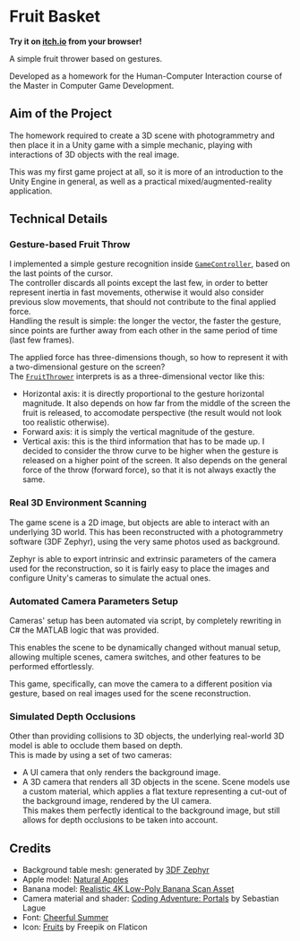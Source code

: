 # Fruit Basket

**Try it on [itch.io](https://alberto-lazari.itch.io/fruit-basket) from your browser!**

A simple fruit thrower based on gestures.

Developed as a homework for the Human-Computer Interaction course of the Master in Computer Game Development.


## Aim of the Project

The homework required to create a 3D scene with photogrammetry and then place it in a Unity game with a simple mechanic,
playing with interactions of 3D objects with the real image.

This was my first game project at all, so it is more of an introduction to the Unity Engine in general,
as well as a practical mixed/augmented-reality application.


## Technical Details

### Gesture-based Fruit Throw

I implemented a simple gesture recognition inside
[`GameController`](Assets/Scripts/GameController.cs),
based on the last points of the cursor. \
The controller discards all points except the last few,
in order to better represent inertia in fast movements,
otherwise it would also consider previous slow movements,
that should not contribute to the final applied force. \
Handling the result is simple:
the longer the vector, the faster the gesture,
since points are further away from each other in the same period of time (last few frames).

The applied force has three-dimensions though,
so how to represent it with a two-dimensional gesture on the screen? \
The [`FruitThrower`](Assets/Scripts/FruitThrower.cs) interprets is as a three-dimensional vector like this:
- Horizontal axis: it is directly proportional to the gesture horizontal magnitude.
  It also depends on how far from the middle of the screen the fruit is released,
  to accomodate perspective (the result would not look too realistic otherwise).
- Forward axis: it is simply the vertical magnitude of the gesture.
- Vertical axis: this is the third information that has to be made up.
  I decided to consider the throw curve to be higher when the gesture is released on a higher point of the screen.
  It also depends on the general force of the throw (forward force),
  so that it is not always exactly the same.

### Real 3D Environment Scanning

The game scene is a 2D image, but objects are able to interact with an underlying 3D world.
This has been reconstructed with a photogrammetry software (3DF Zephyr), using the very same photos used as background.

Zephyr is able to export intrinsic and extrinsic parameters of the camera used for the reconstruction,
so it is fairly easy to place the images and configure Unity's cameras to simulate the actual ones.

### Automated Camera Parameters Setup

Cameras' setup has been automated via script,
by completely rewriting in C# the MATLAB logic that was provided.

This enables the scene to be dynamically changed without manual setup,
allowing multiple scenes, camera switches, and other features to be performed effortlessly.

This game, specifically, can move the camera to a different position via gesture,
based on real images used for the scene reconstruction.

### Simulated Depth Occlusions

Other than providing collisions to 3D objects,
the underlying real-world 3D model is able to occlude them based on depth. \
This is made by using a set of two cameras:
- A UI camera that only renders the background image.
- A 3D camera that renders all 3D objects in the scene.
  Scene models use a custom material,
  which applies a flat texture representing a cut-out of the background image,
  rendered by the UI camera. \
  This makes them perfectly identical to the background image,
  but still allows for depth occlusions to be taken into account.


## Credits

- Background table mesh: generated by
  [3DF Zephyr](https://www.3dflow.net/3df-zephyr-photogrammetry-software/)
- Apple model:
  [Natural Apples](https://www.cgtrader.com/free-3d-models/food/fruit/natural-apples)
- Banana model:
  [Realistic 4K Low-Poly Banana Scan Asset](https://www.cgtrader.com/free-3d-models/food/fruit/4k-banana-low-poly-scan)
- Camera material and shader:
  [Coding Adventure: Portals](https://www.youtube.com/watch?v=cWpFZbjtSQg)
  by Sebastian Lague
- Font: [Cheerful Summer](https://www.1001fonts.com/cheerful-summer-font.html)
- Icon:
  [Fruits](https://www.flaticon.com/free-icon/fruits_4478339?term=fruit+basket&page=1&position=41&origin=search&related_id=4478339)
  by Freepik on Flaticon
